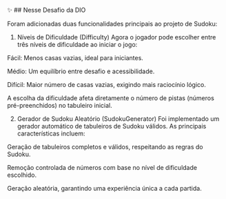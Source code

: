 ✨ ## Nesse Desafio da DIO 

Foram adicionadas duas funcionalidades principais ao projeto de Sudoku:

1. Níveis de Dificuldade (Difficulty)
Agora o jogador pode escolher entre três níveis de dificuldade ao iniciar o jogo:

Fácil: Menos casas vazias, ideal para iniciantes.

Médio: Um equilíbrio entre desafio e acessibilidade.

Difícil: Maior número de casas vazias, exigindo mais raciocínio lógico.

A escolha da dificuldade afeta diretamente o número de pistas (números pré-preenchidos) no tabuleiro inicial.

2. Gerador de Sudoku Aleatório (SudokuGenerator)
Foi implementado um gerador automático de tabuleiros de Sudoku válidos. As principais características incluem:

Geração de tabuleiros completos e válidos, respeitando as regras do Sudoku.

Remoção controlada de números com base no nível de dificuldade escolhido.

Geração aleatória, garantindo uma experiência única a cada partida.
